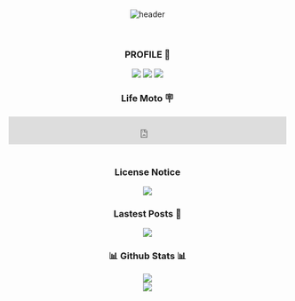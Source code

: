 <div align=center>
<br>
  
![header](https://capsule-render.vercel.app/api?type=waving&text=UZU%20LEE&fontAlign=50&fontAlignY=30&fontSize=40&desc=/**%20Just%20a%20little%20bean%20doing%20stuff.%20*/&descAlignY=60&descAlign=50&theme=gruvbox)

<br>

<h3 align="center"><b> PROFILE 📍 </b></h3>
  <a href="https://www.instagram.com/rnjs._.yxxan" target="_blank"><img src="https://img.shields.io/badge/Instagram-E4405F?style=for-the-badge&logo=instagram&logoColor=white"/></a>
  <a href="https://github.com/uzulee" target="_blank"><img src="https://img.shields.io/badge/GitHub-100000?style=for-the-badge&logo=github&logoColor=white"/></a>
  <a href="https://velog.io/@uzulee" target="_blank"><img src="https://velog-readme-stats.vercel.app/api/badge?name=uzulee"/></a>

<h3 align="center"><b> Life Moto 🪧 </b></h3>
<div align="center">
  
   <div align="center">
      <iframe
        src="https://readme-typing-svg.demolab.com?font=Fira+Code&pause=1000&color=F7CC36&width=500&lines=Living+the+youngest+day+of+life+to+come"
        width="500"
        height="50"
        frameborder="0">
      </iframe>
   </div>
  
</div>

<br>

<h3 align="center"><b> License Notice </b></h3>
<a href="https://velog.io/@uzulee/series/License-Notice" target="_blank"><img src="https://velog-readme-stats.vercel.app/api?name=uzulee&tag=license"/></a>

<br>

<h3 align="center"><b> Lastest Posts 📑 </b></h3>
<a href="https://velog.io/@uzulee" target="_blank"><img src="https://velog-readme-stats.vercel.app/api/list?name=uzulee"/></a>

<br>

<div align="center">
 <h3><b> 📊 Github Stats 📊 </b></h3>
  <img src="https://github-readme-stats.vercel.app/api?username=uzuLee&hide=contribs,prs&show_icons=true&theme=gruvbox&hide_border=true" align="center"/>
  <br>
  <img src="https://github-readme-stats.vercel.app/api/top-langs/?username=uzulee&langs_count=5&layout=compact" align="center" />
</div>
